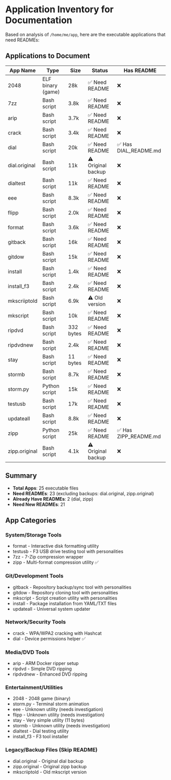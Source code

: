 # Application Inventory for Documentation

Based on analysis of `/home/me/app`, here are the executable applications that need READMEs:

## Applications to Document

| App Name | Type | Size | Status | Has README |
|----------|------|------|--------|------------|
| 2048 | ELF binary (game) | 28k | ✅ Need README | ❌ |
| 7zz | Bash script | 3.8k | ✅ Need README | ❌ |
| arip | Bash script | 3.7k | ✅ Need README | ❌ |
| crack | Bash script | 3.4k | ✅ Need README | ❌ |
| dial | Bash script | 20k | ✅ Need README | ✅ Has DIAL_README.md |
| dial.original | Bash script | 11k | ⚠️ Original backup | ❌ |
| dialtest | Bash script | 11k | ✅ Need README | ❌ |
| eee | Bash script | 8.3k | ✅ Need README | ❌ |
| flipp | Bash script | 2.0k | ✅ Need README | ❌ |
| format | Bash script | 3.6k | ✅ Need README | ❌ |
| gitback | Bash script | 16k | ✅ Need README | ❌ |
| gitdow | Bash script | 15k | ✅ Need README | ❌ |
| install | Bash script | 1.4k | ✅ Need README | ❌ |
| install_f3 | Bash script | 2.4k | ✅ Need README | ❌ |
| mkscriiptold | Bash script | 6.9k | ⚠️ Old version | ❌ |
| mkscript | Bash script | 10k | ✅ Need README | ❌ |
| ripdvd | Bash script | 332 bytes | ✅ Need README | ❌ |
| ripdvdnew | Bash script | 2.4k | ✅ Need README | ❌ |
| stay | Bash script | 11 bytes | ✅ Need README | ❌ |
| stormb | Bash script | 8.7k | ✅ Need README | ❌ |
| storm.py | Python script | 15k | ✅ Need README | ❌ |
| testusb | Bash script | 17k | ✅ Need README | ❌ |
| updateall | Bash script | 8.8k | ✅ Need README | ❌ |
| zipp | Python script | 25k | ✅ Need README | ✅ Has ZIPP_README.md |
| zipp.original | Bash script | 4.1k | ⚠️ Original backup | ❌ |

## Summary

- **Total Apps**: 25 executable files
- **Need READMEs**: 23 (excluding backups: dial.original, zipp.original) 
- **Already Have READMEs**: 2 (dial, zipp)
- **Need New READMEs**: 21

## App Categories

### System/Storage Tools
- format - Interactive disk formatting utility
- testusb - F3 USB drive testing tool with personalities
- 7zz - 7-Zip compression wrapper
- zipp - Multi-format compression utility ✅

### Git/Development Tools  
- gitback - Repository backup/sync tool with personalities
- gitdow - Repository cloning tool with personalities
- mkscript - Script creation utility with personalities
- install - Package installation from YAML/TXT files
- updateall - Universal system updater

### Network/Security Tools
- crack - WPA/WPA2 cracking with Hashcat
- dial - Device permissions helper ✅

### Media/DVD Tools
- arip - ARM Docker ripper setup
- ripdvd - Simple DVD ripping
- ripdvdnew - Enhanced DVD ripping

### Entertainment/Utilities
- 2048 - 2048 game (binary)
- storm.py - Terminal storm animation
- eee - Unknown utility (needs investigation)
- flipp - Unknown utility (needs investigation) 
- stay - Very simple utility (11 bytes)
- stormb - Unknown utility (needs investigation)
- dialtest - Dial testing utility
- install_f3 - F3 tool installer

### Legacy/Backup Files (Skip README)
- dial.original - Original dial backup
- zipp.original - Original zipp backup  
- mkscriiptold - Old mkscript version
